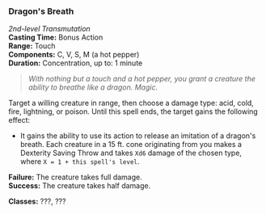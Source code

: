 ### Dragon's Breath  
*2nd-level Transmutation*  
**Casting Time:** Bonus Action  
**Range:** Touch  
**Components:** C, V, S, M (a hot pepper)  
**Duration:** Concentration, up to: 1 minute

> *With nothing but a touch and a hot pepper, you grant a creature the ability to breathe like a dragon. Magic.*

Target a willing creature in range, then choose a damage type: acid, cold, fire, lightning, or poison. Until this spell ends, the target gains the following effect:

- It gains the ability to use its action to release an imitation of a dragon's breath. Each creature in a 15 ft. cone originating from you makes a Dexterity Saving Throw and takes `Xd6` damage of the chosen type, where `X = 1 + this spell's level`.

**Failure:** The creature takes full damage.  
**Success:** The creature takes half damage.  

**Classes:** ???, ???